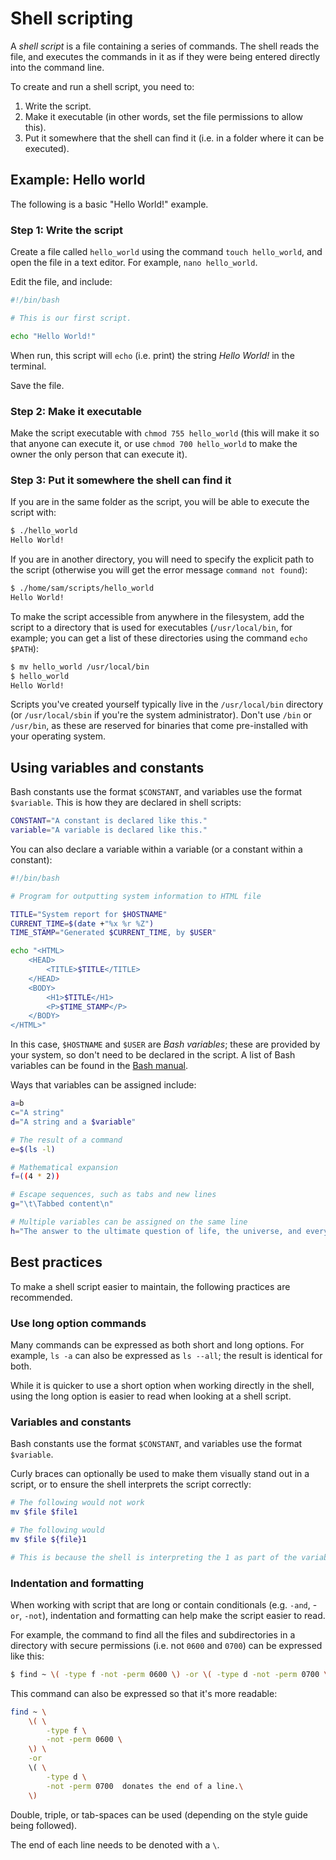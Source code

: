 # Shell scripting

A _shell script_ is a file containing a series of commands. The shell reads the file, and executes the commands in it as if they were being entered directly into the command line.

To create and run a shell script, you need to:

1. Write the script.
2. Make it executable (in other words, set the file permissions to allow this).
3. Put it somewhere that the shell can find it (i.e. in a folder where it can be executed).

## Example: Hello world

The following is a basic "Hello World!" example.

### Step 1: Write the script

Create a file called `hello_world` using the command `touch hello_world`, and open the file in a text editor. For example, `nano hello_world`.

Edit the file, and include:

```bash
#!/bin/bash

# This is our first script.

echo "Hello World!"
```

When run, this script will `echo` (i.e. print) the string _Hello World!_ in the terminal.

Save the file.

### Step 2: Make it executable

Make the script executable with `chmod 755 hello_world` (this will make it so that anyone can execute it, or use `chmod 700 hello_world` to make the owner the only person that can execute it).

### Step 3: Put it somewhere the shell can find it

If you are in the same folder as the script, you will be able to execute the script with:

```bash
$ ./hello_world
Hello World!
```

If you are in another directory, you will need to specify the explicit path to the script (otherwise you will get the error message `command not found`):

```bash
$ ./home/sam/scripts/hello_world
Hello World!
```

To make the script accessible from anywhere in the filesystem, add the script to a directory that is used for executables (`/usr/local/bin`, for example; you can get a list of these directories using the command `echo $PATH`):

```bash
$ mv hello_world /usr/local/bin
$ hello_world
Hello World!
```

Scripts you've created yourself typically live in the `/usr/local/bin` directory (or `/usr/local/sbin` if you're the system administrator). Don't use `/bin` or `/usr/bin`, as these are reserved for binaries that come pre-installed with your operating system.

## Using variables and constants

Bash constants use the format `$CONSTANT`, and variables use the format `$variable`. This is how they are declared in shell scripts:

```bash
CONSTANT="A constant is declared like this."
variable="A variable is declared like this."
```

You can also declare a variable within a variable (or a constant within a constant):

```bash
#!/bin/bash

# Program for outputting system information to HTML file

TITLE="System report for $HOSTNAME"
CURRENT_TIME=$(date +"%x %r %Z")
TIME_STAMP="Generated $CURRENT_TIME, by $USER"

echo "<HTML>
    <HEAD>
        <TITLE>$TITLE</TITLE>
    </HEAD>
    <BODY>
        <H1>$TITLE</H1>
        <P>$TIME_STAMP</P>
    </BODY>
</HTML>"
```

In this case, `$HOSTNAME` and `$USER` are _Bash variables_; these are provided by your system, so don't need to be declared in the script. A list of Bash variables can be found in the [Bash manual](https://www.gnu.org/software/bash/manual/html_node/Bash-Variables.html).

Ways that variables can be assigned include:

```bash
a=b
c="A string"
d="A string and a $variable"

# The result of a command
e=$(ls -l)

# Mathematical expansion
f=((4 * 2))

# Escape sequences, such as tabs and new lines
g="\t\Tabbed content\n"

# Multiple variables can be assigned on the same line
h="The answer to the ultimate question of life, the universe, and everything is " i=42
```

## Best practices

To make a shell script easier to maintain, the following practices are recommended.

### Use long option commands

Many commands can be expressed as both short and long options. For example, `ls -a` can also be expressed as `ls --all`; the result is identical for both.

While it is quicker to use a short option when working directly in the shell, using the long option is easier to read when looking at a shell script.

### Variables and constants

Bash constants use the format `$CONSTANT`, and variables use the format `$variable`.

Curly braces can optionally be used to make them visually stand out in a script, or to ensure the shell interprets the script correctly:

```bash
# The following would not work
mv $file $file1

# The following would
mv $file ${file}1

# This is because the shell is interpreting the 1 as part of the variable name
```

### Indentation and formatting

When working with script that are long or contain conditionals (e.g. `-and`, -`or`, `-not`), indentation and formatting can help make the script easier to read.

For example, the command to find all the files and subdirectories in a directory with secure permissions (i.e. not `0600` and `0700`) can be expressed like this:

```bash
$ find ~ \( -type f -not -perm 0600 \) -or \( -type d -not -perm 0700 \)
```

This command can also be expressed so that it's more readable:

```bash
find ~ \
    \( \
        -type f \
        -not -perm 0600 \
    \) \
    -or
    \( \
        -type d \
        -not -perm 0700  donates the end of a line.\
    \)
```

Double, triple, or tab-spaces can be used (depending on the style guide being followed).

The end of each line needs to be denoted with a `\`.
